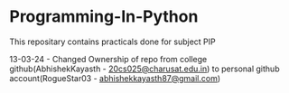 # Programming-In-Python
This repositary contains practicals done for subject PIP

13-03-24 - Changed Ownership of repo from college github(AbhishekKayasth - 20cs025@charusat.edu.in) to personal github account(RogueStar03 - abhishekkayasth87@gmail.com)
